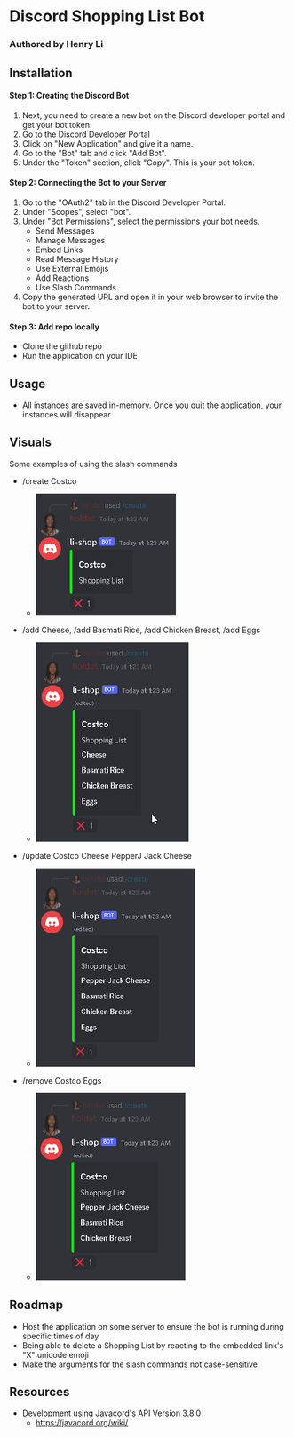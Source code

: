 # Discord Shopping List Bot
### Authored by Henry Li

## Installation
#### Step 1: Creating the Discord Bot

1. Next, you need to create a new bot on the Discord developer portal and get your bot token:
2. Go to the Discord Developer Portal
3. Click on "New Application" and give it a name.
4. Go to the "Bot" tab and click "Add Bot".
5. Under the "Token" section, click "Copy". This is your bot token.

#### Step 2: Connecting the Bot to your Server
1. Go to the "OAuth2" tab in the Discord Developer Portal.
2. Under "Scopes", select "bot".
3. Under "Bot Permissions", select the permissions your bot needs.
   - Send Messages
   - Manage Messages
   - Embed Links
   - Read Message History
   - Use External Emojis
   - Add Reactions
   - Use Slash Commands
4. Copy the generated URL and open it in your web browser to invite the bot to your server.

#### Step 3: Add repo locally
- Clone the github repo 
- Run the application on your IDE

## Usage
- All instances are saved in-memory. Once you quit the application, your instances will disappear

## Visuals
Some examples of using the slash commands
- /create Costco
  - ![/create](/src/main/resources/Images/create-shop.png)
  
- /add Cheese, /add Basmati Rice, /add Chicken Breast, /add Eggs
  - ![/add](/src/main/resources/Images/add-items.png)

- /update Costco Cheese PepperJ Jack Cheese
  - ![/update](/src/main/resources/Images/update-cheese.png)
  
- /remove Costco Eggs
  - ![/remove](/src/main/resources/Images/remove-eggs.png)

## Roadmap
- Host the application on some server to ensure the bot is running during specific times of day
- Being able to delete a Shopping List by reacting to the embedded link's "X" unicode emoji
- Make the arguments for the slash commands not case-sensitive

## Resources
- Development using Javacord's API Version 3.8.0 
  - https://javacord.org/wiki/